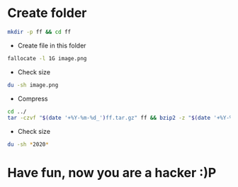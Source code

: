 # Create folder
```bash
mkdir -p ff && cd ff
```
- Create file in this folder
```bash
fallocate -l 1G image.png
```
- Check size
```bash
du -sh image.png
```
- Compress
```bash
cd ../
tar -czvf "$(date '+%Y-%m-%d_')ff.tar.gz" ff && bzip2 -z "$(date '+%Y-%m-%d_')"ff.tar.gz
```
- Check size
```bash
du -sh *2020*
```
# Have fun, now you are a hacker :)P
